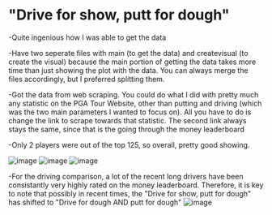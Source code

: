 # "Drive for show, putt for dough"

-Quite ingenious how I was able to get the data

-Have two seperate files with main (to get the data) and createvisual (to create the visual) because the main portion of getting the data takes more time than just showing the plot with the data. You can always merge the files accordingly, but I preferred splitting them.

-Got the data from web scraping. You could do what I did with pretty much any statistic on the PGA Tour Website, other than putting and driving (which was the two main parameters I wanted to focus on). All you have to do is change the link to scrape towards that statistic. The second link always stays the same, since that is the going through the money leaderboard 

-Only 2 players were out of the top 125, so overall, pretty good showing. 

![image](https://user-images.githubusercontent.com/62976976/81375636-cdd5a600-90b6-11ea-9604-b65f1eaa0799.png)
![image](https://user-images.githubusercontent.com/62976976/81375662-da59fe80-90b6-11ea-977a-68f303c7267d.png)
![image](https://user-images.githubusercontent.com/62976976/81374062-2c008a00-90b3-11ea-8057-50e1b05461f8.png)

-For the driving comparison, a lot of the recent long drivers have been consistantly very highly rated on the money leaderboard. Therefore, it is key to note that possibly in recent times, the "Drive for show, putt for dough" has shifted to "Drive for dough AND putt for dough"
![image](https://user-images.githubusercontent.com/62976976/81458365-dd083280-914e-11ea-89fc-e4deafb44c4d.png)
